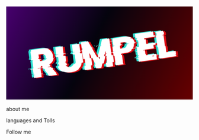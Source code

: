 [![Header](https://github.com/rumpelovs/rumpelovs/blob/main/assets/image.png)](https://t.me/rumpel_ovs)

about me

languages and Tolls

Follow me